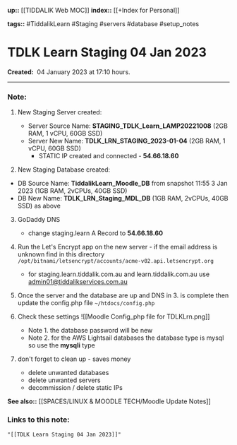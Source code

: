 **up::** [[TIDDALIK Web MOC]]
**index::** [[+Index for Personal]]
 

**tags::** #TiddalikLearn #Staging #servers #database #setup_notes


# TDLK Learn Staging 04 Jan 2023

**Created:**  04 January 2023 at  17:10 hours.

___
### Note:
1. New Staging Server created:
	- Server Source Name: **STAGING_TDLK_Learn_LAMP20221008**
	  (2GB RAM, 1 vCPU, 60GB SSD)
	- Server New Name: **TDLK_LRN_STAGING_2023-01-04**
	  (2GB RAM, 1 vCPU, 60GB SSD)
		- STATIC IP created and connected - **54.66.18.60** 

2. New Staging Database  created:
- DB Source Name: **TiddalikLearn_Moodle_DB** from snapshot 11:55 3 Jan 2023
  (1GB RAM, 2vCPUs, 40GB SSD) 
- DB New Name: **TDLK_LRN_Staging_MDL_DB**
  (1GB RAM, 2vCPUs, 40GB SSD) as above

3. GoDaddy DNS
	- change staging.learn A Record to **54.66.18.60**
4. Run the Let's Encrypt app on the new server - if the email address is unknown find in this directory ` /opt/bitnami/letsencrypt/accounts/acme-v02.api.letsencrypt.org`
	  - for staging.learn.tiddalik.com.au and learn.tiddalik.com.au use
	   admin01@tiddalikservices.com.au
5. Once the server and the database are up and DNS in 3. is complete then update the config.php file ```~/htdocs/config.php```
6. Check these settings
   ![[Moodle Config_php file for TDLKLrn.png]]
	- Note 1. the database password will be new 
	- Note 2. for the AWS Lightsail databases the database type is mysql so use the **mysqli** type
   
7. don't forget to clean up - saves money
	- delete unwanted databases
	-  delete unwanted servers 
	-  decommission / delete static IPs

**See also::** [[SPACES/LINUX & MOODLE TECH/Moodle Update Notes]] 

### Links to this note:
```query
"[[TDLK Learn Staging 04 Jan 2023]]"
```

